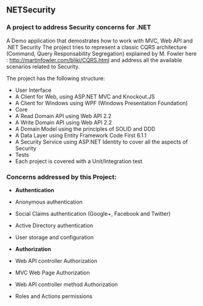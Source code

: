 ## NETSecurity
### A project to address Security concerns for .NET

A Demo application that demostrates how to work with MVC, Web API and .NET Security 
The project tries to represent a classic CQRS architecture (Command, Query Responsability Segregation) explained by M. Fowler here : http://martinfowler.com/bliki/CQRS.html and address all the available scenarios related to Security.

The project has the following structure:
- User Interface
 - A Client for Web, using ASP.NET MVC and Knockout.JS
 - A Client for Windows using WPF (Windows Presentation Foundation)
- Core
 - A Read Domain API using Web API 2.2
 - A Write Domain API using Web API 2.2
 - A Domain Model using the principles of SOLID and DDD
 - A Data Layer using Entity Framework Code First 6.1.1
 - A Security Service using ASP.NET Identity to cover all the aspects of Security
- Tests
 - Each project is covered with a Unit/Integration test
 
 ### Concerns addressed by this Project:
- **Authentication**
 - Anonymous authentication
 - Social Claims authentication (Google+, Facebook and Twitter)
 - Active Directory authentication
 - User storage and configuration
 
- **Authorization**
 - Web API controller Authorization
 - MVC Web Page Authorization
 - Web API controller method Authorization
 - Roles and Actions permissions







